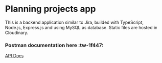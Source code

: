 # Planning projects app
This is a backend application similar to Jira, builded with TypeScript, Node.js, Express.js and using MySQL as database. Static files are hosted in Cloudinary.

### Postman documentation here :tw-1f447:
[API Docs](https://documenter.getpostman.com/view/13824230/UVXgLGsV )
